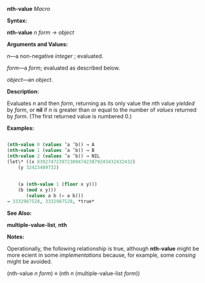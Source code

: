 **nth-value** *Macro* 



**Syntax:** 



**nth-value** *n form → object* 



**Arguments and Values:** 



*n*—a non-negative *integer* ; evaluated. 



*form*—a *form*; evaluated as described below. 



*object*—an *object*. 



**Description:** 



Evaluates *n* and then *form*, returning as its only value the *n*th value *yielded* by *form*, or **nil** if *n* is greater than or equal to the number of *values* returned by *form*. (The first returned value is numbered 0.) 



**Examples:**
```lisp

(nth-value 0 (values ’a ’b)) → A 
(nth-value 1 (values ’a ’b)) → B 
(nth-value 2 (values ’a ’b)) → NIL 
(let\* ((x 83927472397238947423879243432432432) 
	(y 32423489732) 
	
	
	(a (nth-value 1 (floor x y))) 
	(b (mod x y))) 
       (values a b (= a b))) 
→ 3332987528, 3332987528, *true* 
```
**See Also:** 



**multiple-value-list**, **nth** 



**Notes:** 



Operationally, the following relationship is true, although **nth-value** might be more ecient in some *implementations* because, for example, some *consing* might be avoided. 



(nth-value *n form*) ≡ (nth *n* (multiple-value-list *form*)) 



